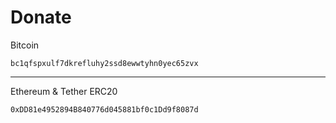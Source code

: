 
# Donate

Bitcoin
```
bc1qfspxulf7dkrefluhy2ssd8ewwtyhn0yec65zvx
```

---

Ethereum & Tether ERC20
```
0xDD81e4952894B840776d045881bf0c1Dd9f8087d
```
